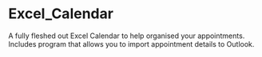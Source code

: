# Excel_Calendar
A fully fleshed out Excel Calendar to help organised your appointments. Includes program that allows you to import appointment details to Outlook.
